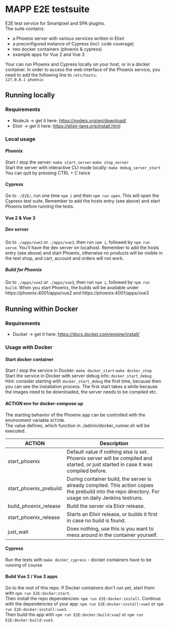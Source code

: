 # MAPP E2E testsuite

E2E test service for Smartpixel and SPA plugins.  
The suite contains:
- a Phoenix server with various services written in Elixir
- a preconfigured instance of Cypress (incl. code coverage)
- two docker containers (phoenix & cypress)
- example apps for Vue 2 and Vue 3

Your can run Phoenix and Cypress locally on your host, or in a docker container.
In order to access the web interface of the Phoenix service, you need to add the following line to `/etc/hosts`:  
`127.0.0.1 phoenix
`

## Running locally
### Requirements
- NodeJs -> get it here: https://nodejs.org/en/download/
- Elixir -> get it here: https://elixir-lang.org/install.html

### Local usage
#### Phoenix
Start / stop the server: `make start_server` `make stop_server`  
Start the server with interactive CLI mode locally: `make debug_server_start` You can quit by pressing CTRL + C twice
#### Cypress
Go to `./E2E/`, run one time `npm i` and then `npm run open`. This will open the Cypress test suite. Remember to add the hosts entry (see above) and start Phoenix before running the tests.  
#### Vue 2 & Vue 3
##### Dev server
Go to `./apps/vue2` or `./apps/vue3`, then run `npm i`, followed by `npm run serve`. You'll have the dev server on localhost. Remember to add the hosts entry (see above) and start Phoenix, otherwise no products will be visible in the test shop, and cart, account and orders will not work.
##### Build for Phoenix
Go to `./apps/vue2` or `./apps/vue3`, then run `npm i`, followed by `npm run build`. When you start Phoenix, the builds will be available under https://phoenix:4001/apps/vue2 and https://phoenix:4001/apps/vue3


## Running within Docker
### Requirements
- Docker -> get it here: https://docs.docker.com/engine/install/
### Usage with Docker
#### Start docker container
Start / stop the service in Docker: `make docker_start` `make docker_stop`  
Start the service in Docker with server debug info: `docker_start_debug`  
Hint: consider starting with `docker_start_debug` the first time, because then you can see the installation process. The first start takes a while because the images need to be downloaded, the server needs to be compiled etc.
#### **ACTION** env for docker-compose up
The starting behavior of the Phoenix app can be controlled with the environment variable `ACTION`.  
The value defines, which function in ./admin/docker_runner.sh will be executed.

| ACTION      | Description |
| ----------- | ----------- |
| start_phoenix      | Default value if nothing else is set. Phoenix server will be compiled and started, or just started in case it was compiled before.       |
| start_phoenix_prebuild   | During container build, the server is already compiled. This action copies the prebuild into the repo directory. For usage on daily Jenkins testruns.        |
| build_phoenix_release   | Build the server via Elixir release.        |
| start_phoenix_release   | Starts an Elixir release, or builds it first in case no build is found.    |
| just_wait   | Does nothing, use this is you want to mess around in the container yourself.        |

#### Cypress
Run the tests with `make docker_cypress` - docker containers have to be running of course
#### Build Vue 2 / Vue 3 apps
Go to the root of this repo. If Docker containers don't run yet, start them with `npm run E2E:docker:start`.  
Then install the repo dependencies: `npm run E2E:docker:install`.
Continue with the dependencies of your app: `npm run E2E:docker:install:vue2` or `npm run E2E:docker:install:vue3`.  
Then build the app with `npm run E2E:docker:build:vue2` or `npm run E2E:docker:build:vue3`.



